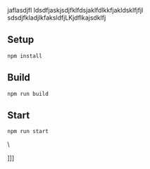 jaflasdjfl
ldsdfjaskjsdjfklfdsjaklfdlkkfjakldsklfjfjl
sdsdjfkladjlkfaksldfjLKjdflkajsdklfj



## Setup


`npm install`

## Build

`npm run build`

## Start

`npm run start`










\





]]]

